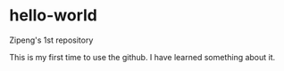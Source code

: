 # hello-world
Zipeng's 1st repository

This is my first time to use the github.
I have learned something about it.
